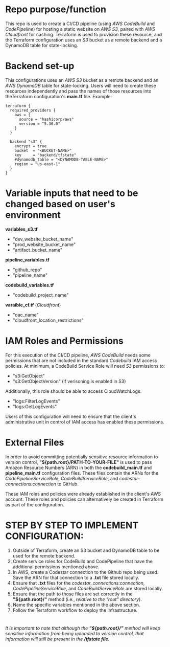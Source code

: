 # Repo purpose/function

This repo is used to create a CI/CD pipeline (using _AWS CodeBuild_ and _CodePipeline_) for hosting a static website on _AWS S3_, paired with _AWS Cloudfront_ for caching. Terraform is used to provision these resource, and the Terraform configuration uses an _S3_ bucket as a remote backend and a DynamoDB table for state-locking.

# Backend set-up

This configurations uses an _AWS S3_ bucket as a remote backend and an _AWS DynamoDB_ table for state-locking. Users will need to create these resources independently and pass the names of those resources into theTerraform configuration's **main.tf** file. Example:

    terraform {
      required_providers {
        aws = {
          source = "hashicorp/aws"
          version = "5.36.0"
        }
      }
      
      backend "s3" {
        encrypt = true
        bucket  = "<BUCKET-NAME>"
        key     = "backend/tfstate"
        #dynamodb_table = "<DYNAMODB-TABLE-NAME>"
        region = "us-east-1"
      }
    }


# Variable inputs that need to be changed based on user's environment

**variables_s3.tf**
* "dev_website_bucket_name"
* "prod_website_bucket_name"
* "artifact_bucket_name" 

**pipeline_variables.tf**
* "github_repo"
* "pipeline_name"

**codebuild_variables.tf**
* "codebuild_project_name" 

**varaible_cf.tf** (_Cloudfront_)
* "oac_name"
* "cloudfront_location_restrictions"

# IAM Roles and Permissions

For this execution of the CI/CD pipeline, _AWS CodeBuild_ needs some permissions that are not included in the standard _Codebuild_ IAM access policies. At minimum, a CodeBuild Service Role will need _S3_ permissions to:
* "s3:GetObject" 
* "s3:GetObjectVersion" (if verisoning is enabled in S3)

Additionally, this role should be able to access CloudWatchLogs:
* "logs:FilterLogEvents"
* "logs:GetLogEvents"

Users of this configuration will need to ensure that the client's administrative unit in control of IAM access has enabled these permissions. 

# External Files

In order to avoid committing potentially sensitive resource information to version control, **"${path.root}/PATH-TO-YOUR-FILE"** is used to pass Amazon Resource Numbers (ARN) in both the **codebuild_main.tf** and **pipeline_main.tf** configuration files. These files contain the ARNs for the _CodePipelineServiceRole_, _CodeBuildServiceRole_, and _codestar-connections:connection_ to GitHub.

These IAM roles and policies were already established in the client's AWS account. These roles and policies can alternatively be created in Terraform as part of the configuration.

# STEP BY STEP TO IMPLEMENT CONFIGURATION: 
1. Outside of Terraform, create an S3 bucket and DynamoDB table to be used for the remote backend.
2. Create service roles for CodeBuild and CodePipeline that have the additional permissions mentioned above.
3. In AWS, create a Codestar connection to the Github repo being used. Save the ARN for that connection to a **.txt** file stored locally.
4. Ensure that **.txt** files for the _codestar_connections:connection_, _CodePipelineServiceRole_, and _CodeBuildServiceRole_ are stored locally.
5. Ensure that the path to those files are set correctly in the **"${path.root}/"** method (i.e., _relative to the "root" directory_).
6. Name the specific variables mentioned in the above section.
7. Follow the Terraform workflow to deploy the infrastructure.



# 
*_It is important to note that although the **"${path.root}/"** method will keep sensitive information from being uploaded to version control, that information will still be present in the **/tfstate file.**_*


